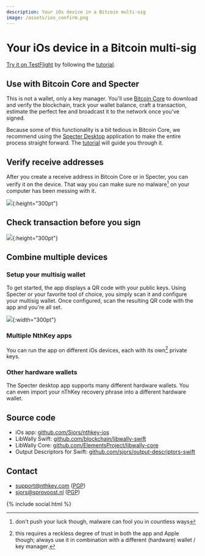 ```yaml
---
description: Your iOs device in a Bitcoin multi-sig
image: /assets/ios_confirm.png
---
```

# Your iOs device in a Bitcoin multi-sig

[Try it on TestFlight](https://testflight.apple.com/join/Y6cbJbEe) by following the [tutorial](tutorial).

## Use with Bitcoin Core and Specter

This is not a wallet, only a key manager. You'll use [Bitcoin Core](https://bitcoincore.org/en/download/) to download and verify the blockchain, track your wallet balance, craft a transaction, estimate the perfect fee and broadcast it to the network once you've signed.

Because some of this functionality is a bit tedious in Bitcoin Core, we recommend using the [Specter Desktop](https://github.com/cryptoadvance/specter-desktop#specter-desktop) application to make the entire process straight forward. The [tutorial](tutorial) will guide you through it.

## Verify receive addresses

After you create a receive address in Bitcoin Core or in Specter, you can verify it on the device. That way you can make sure no malware[^malware] on your computer has been messing with it.

![](/assets/ios_addresses.png){:height="300pt"}

[^malware]: don't push your luck though, malware can fool you in countless ways

## Check transaction before you sign

![](/assets/ios_confirm.png){:height="300pt"}

## Combine multiple devices

### Setup your multisig wallet

To get started, the app displays a QR code with your public keys. Using Specter
or your favorite tool of choice, you simply scan it and configure your multisig wallet.
Once configured, scan the resulting QR code with the app and you're all set.

![](/assets/export_pubkey.png){:width="300pt"}

### Multiple NthKey apps

You can run the app on different iOs devices, each with its own[^trust] private keys.

[^trust]: this requires a reckless degree of trust in both the app and Apple though; always use it in combination with a different (hardware) wallet / key manager.

### Other hardware wallets

The Specter desktop app supports many different hardware wallets. You can even
import your nThKey recovery phrase into a different hardware wallet.

## Source code

* iOs app: [github.com/Sjors/nthkey-ios](https://github.com/Sjors/nthkey-ios/)
* LibWally Swift: [github.com/blockchain/libwally-swift](https://github.com/blockchain/libwally-swift)
* LibWally Core: [github.com/ElementsProject/libwally-core](https://github.com/ElementsProject/libwally-core)
* Output Descriptors for Swift: [github.com/sjors/output-descriptors-swift](https://github.com/sjors/output-descriptors-swift)

## Contact

* [support@nthkey.com](mailto:support@nthkey.com) ([PGP](/assets/D4A570A5.asc))
* [sjors@sprovoost.nl](mailto:sjors@sprovoost.nl) ([PGP](/assets/CC301009.asc))

{% include social.html %}
